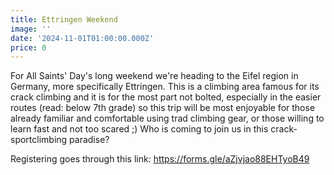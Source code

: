 ```yaml
---
title: Ettringen Weekend
image: ''
date: '2024-11-01T01:00:00.000Z'
price: 0
---
```


For All Saints' Day's long weekend we're heading to the Eifel region in Germany, more specifically Ettringen. This is a climbing area famous for its crack climbing and it is for the most part not bolted, especially in the easier routes (read: below 7th grade) so this trip will be most enjoyable for those already familiar and comfortable using trad climbing gear, or those willing to learn fast and not too scared ;) Who is coming to join us in this crack-sportclimbing paradise?

Registering goes through this link: <https://forms.gle/aZjvjao88EHTyoB49>
